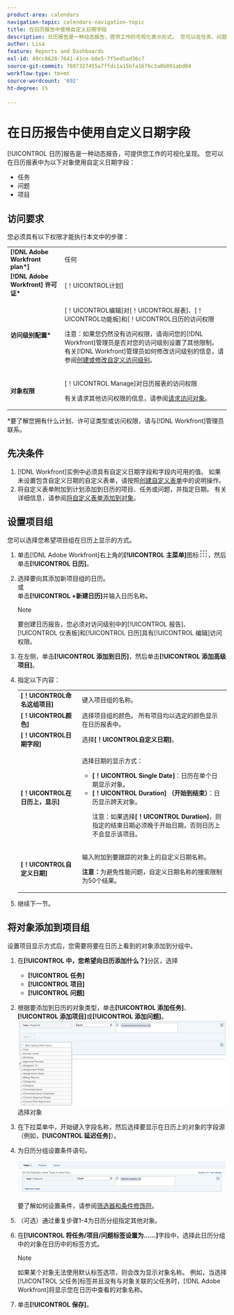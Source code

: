 ```yaml
---
product-area: calendars
navigation-topic: calendars-navigation-topic
title: 在日历报告中使用自定义日期字段
description: 日历报告是一种动态报告，提供工作的可视化表示形式。 您可以在任务、问题和项目的日历报告中使用自定义日期字段。
author: Lisa
feature: Reports and Dashboards
exl-id: 40cc8628-7641-41ce-b8e5-7f5ed5ad36c7
source-git-commit: 7697327455a7ffdc1a15bfa1676c3a0b091abd04
workflow-type: tm+mt
source-wordcount: '692'
ht-degree: 1%

---
```


# 在日历报告中使用自定义日期字段

[!UICONTROL 日历]报告是一种动态报告，可提供您工作的可视化呈现。 您可以在日历报表中为以下对象使用自定义日期字段：

* 任务
* 问题
* 项目

## 访问要求

您必须具有以下权限才能执行本文中的步骤：

<table style="table-layout:auto"> 
 <col> 
 </col> 
 <col> 
 </col> 
 <tbody> 
  <tr> 
   <td role="rowheader"><strong>[!DNL Adobe Workfront plan*]</strong></td> 
   <td> <p>任何</p> </td> 
  </tr> 
  <tr> 
   <td role="rowheader"><strong>[!DNL Adobe Workfront] 许可证*</strong></td> 
   <td> <p>[！UICONTROL计划] </p> </td> 
  </tr> 
  <tr> 
   <td role="rowheader"><strong>访问级别配置*</strong></td> 
   <td> <p>[！UICONTROL编辑]对[！UICONTROL报表]、[！UICONTROL功能板]和[！UICONTROL日历的访问权限</p> <p>注意：如果您仍然没有访问权限，请询问您的[!DNL Workfront]管理员是否对您的访问级别设置了其他限制。 有关[!DNL Workfront]管理员如何修改访问级别的信息，请参阅<a href="../../../administration-and-setup/add-users/configure-and-grant-access/create-modify-access-levels.md" class="MCXref xref">创建或修改自定义访问级别</a>。</p> </td> 
  </tr> 
  <tr> 
   <td role="rowheader"><strong>对象权限</strong></td> 
   <td> <p>[！UICONTROL Manage]对日历报表的访问权限</p> <p>有关请求其他访问权限的信息，请参阅<a href="../../../workfront-basics/grant-and-request-access-to-objects/request-access.md" class="MCXref xref">请求访问对象</a>。</p> </td> 
  </tr> 
 </tbody> 
</table>

&#42;要了解您拥有什么计划、许可证类型或访问权限，请与[!DNL Workfront]管理员联系。

## 先决条件

1. [!DNL Workfront]实例中必须具有自定义日期字段和字段内可用的值。 如果未设置包含自定义日期的自定义表单，请按照[创建自定义表单](/help/quicksilver/administration-and-setup/customize-workfront/create-manage-custom-forms/form-designer/design-a-form/design-a-form.md)中的说明操作。
1. 将自定义表单附加到计划添加到日历的项目、任务或问题，并指定日期。 有关详细信息，请参阅[将自定义表单添加到对象](../../../workfront-basics/work-with-custom-forms/add-a-custom-form-to-an-object.md)。

## 设置项目组

您可以选择您希望项目组在日历上显示的方式。

1. 单击[!DNL Adobe Workfront]右上角的&#x200B;**[!UICONTROL 主菜单]**&#x200B;图标![](assets/main-menu-icon.png)，然后单击&#x200B;**[!UICONTROL 日历]**。

1. 选择要向其添加新项目组的日历。\
   或\
   单击&#x200B;**[!UICONTROL +新建日历]**&#x200B;并输入日历名称。

   >[!NOTE]
   >
   >要创建日历报告，您必须对访问级别中的[!UICONTROL 报告]、[!UICONTROL 仪表板]和[!UICONTROL 日历]具有[!UICONTROL 编辑]访问权限。

1. 在左侧，单击&#x200B;**[!UICONTROL 添加到日历]**，然后单击&#x200B;**[!UICONTROL 添加高级项目]**。

1. 指定以下内容：

   <table style="table-layout:auto">
    <col>
    <col>
    <tbody>
     <tr>
      <td role="rowheader"><strong>[！UICONTROL命名这组项目]</strong></td>
      <td>键入项目组的名称。</td>
     </tr>
     <tr>
      <td role="rowheader"><strong>[！UICONTROL颜色]</strong></td>
      <td>选择项目组的颜色。 所有项目均以选定的颜色显示在日历报表中。</td>
     </tr>
     <tr>
      <td role="rowheader"><strong>[！UICONTROL日期字段]</strong></td>
      <td>选择<strong>[！UICONTROL自定义日期]</strong>。<br></td>
     </tr>
     <tr>
      <td role="rowheader"><strong>[！UICONTROL在日历上，显示]</strong></td>
      <td><p>选择日期的显示方式：</p>
       <ul>
        <li><strong>[！UICONTROL Single Date]</strong>：日历在单个日期显示对象。</li>
        <li><strong>[！UICONTROL Duration] （开始到结束）</strong>：日历显示跨天对象。<br><p>注意：如果选择<strong>[！UICONTROL Duration]</strong>，则指定的结束日期必须晚于开始日期，否则日历上不会显示该项目。</p></li>
       </ul></td>
     </tr>
     <tr data-mc-conditions="">
      <td role="rowheader"><strong>[！UICONTROL自定义日期]</strong></td>
      <td><p>输入附加到要跟踪的对象上的自定义日期名称。</p><p><strong>注意：</strong>为避免性能问题，自定义日期名称的搜索限制为50个结果。</td>
     </tr>
    </tbody>
   </table>

1. 继续下一节。

## 将对象添加到项目组

设置项目显示方式后，您需要将要在日历上看到的对象添加到分组中。

1. 在&#x200B;**[!UICONTROL 中，您希望向日历添加什么？]**&#x200B;分区，选择

   * **[!UICONTROL 任务]**
   * **[!UICONTROL 项目]**
   * **[!UICONTROL 问题]**

1. 根据要添加到日历的对象类型，单击&#x200B;**[!UICONTROL 添加任务]**、**[!UICONTROL 添加项目]**&#x200B;或&#x200B;**[!UICONTROL 添加问题]**。\
   ![为日历](assets/field-name.png)选择对象

1. 在下拉菜单中，开始键入字段名称，然后选择要显示在日历上的对象的字段源（例如，**[!UICONTROL 延迟任务]**）。
1. 为日历分组设置条件语句。

   ![条件语句](assets/condition-statement-calendar.png)

   要了解如何设置条件，请参阅[筛选器和条件修饰符](../../../reports-and-dashboards/reports/reporting-elements/filter-condition-modifiers.md)。

1. （可选）通过重复步骤1-4为日历分组指定其他对象。
1. 在&#x200B;**[!UICONTROL 将任务/项目/问题标签设置为……]**&#x200B;字段中，选择此日历分组中的对象在日历中的标签方式。

   >[!NOTE]
   >
   >如果某个对象无法使用默认标签选项，则会改为显示对象名称。 例如，当选择[!UICONTROL 父任务]标签并且没有与对象关联的父任务时，[!DNL Adobe Workfront]将显示您在日历中查看的对象名称。

1. 单击&#x200B;**[!UICONTROL 保存]**。
